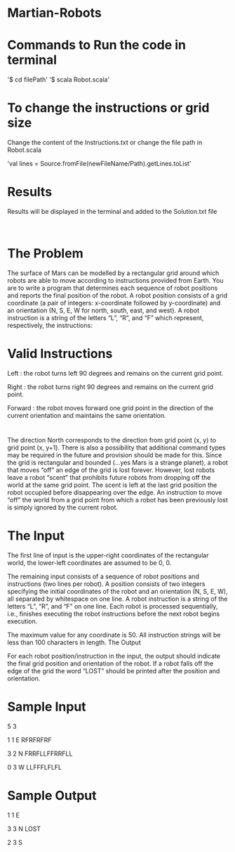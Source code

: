 # Martian-Robots

# Commands to Run the code in terminal

'$ cd filePath'
'$ scala Robot.scala'

# To change the instructions or grid size 

Change the content of the Instructions.txt or change the file path in Robot.scala

'val lines = Source.fromFile(newFileName/Path).getLines.toList'

# Results

Results will be displayed in the terminal and added to the Solution.txt file

 
# The Problem 

The surface of Mars can be modelled by a rectangular grid around which robots are able to
move according to instructions provided from Earth. You are to write a program that
determines each sequence of robot positions and reports the final position of the robot.
A robot position consists of a grid coordinate (a pair of integers: x-coordinate followed by
y-coordinate) and an orientation (N, S, E, W for north, south, east, and west).
A robot instruction is a string of the letters “L”, “R”, and “F” which represent, respectively, the
instructions:

# Valid Instructions
 Left : the robot turns left 90 degrees and remains on the current grid point.

 Right : the robot turns right 90 degrees and remains on the current grid point.

 Forward : the robot moves forward one grid point in the direction of the current orientation and maintains the same orientation.
#

The direction North corresponds to the direction from grid point (x, y) to grid point (x, y+1).
There is also a possibility that additional command types may be required in the future and
provision should be made for this.
Since the grid is rectangular and bounded (…yes Mars is a strange planet), a robot that
moves “off” an edge of the grid is lost forever. However, lost robots leave a robot “scent” that
prohibits future robots from dropping off the world at the same grid point. The scent is left at
the last grid position the robot occupied before disappearing over the edge. An instruction to
move “off” the world from a grid point from which a robot has been previously lost is simply
ignored by the current robot.

# The Input 

The first line of input is the upper-right coordinates of the rectangular world, the lower-left
coordinates are assumed to be 0, 0.

The remaining input consists of a sequence of robot positions and instructions (two lines per
robot). A position consists of two integers specifying the initial coordinates of the robot and
an orientation (N, S, E, W), all separated by whitespace on one line. A robot instruction is a
string of the letters “L”, “R”, and “F” on one line.
Each robot is processed sequentially, i.e., finishes executing the robot instructions before the
next robot begins execution.

The maximum value for any coordinate is 50.
All instruction strings will be less than 100 characters in length.
The Output 

For each robot position/instruction in the input, the output should indicate the final grid
position and orientation of the robot. If a robot falls off the edge of the grid the word “LOST”
should be printed after the position and orientation.


# Sample Input

5 3

1 1 E
RFRFRFRF

3 2 N
FRRFLLFFRRFLL

0 3 W
LLFFFLFLFL

# Sample Output

1 1 E 

3 3 N LOST 

2 3 S

